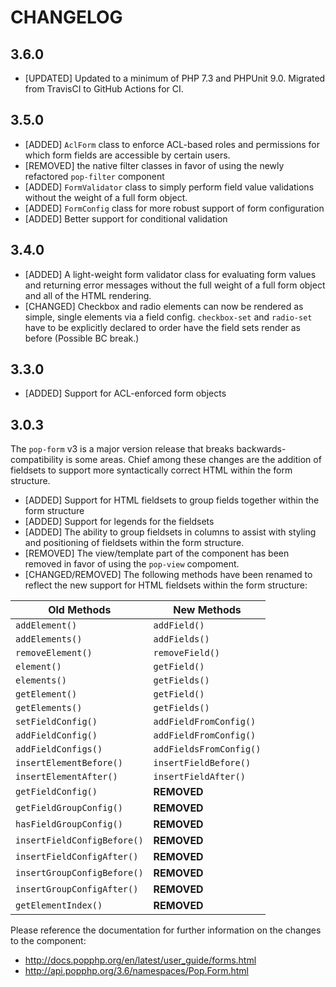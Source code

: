 CHANGELOG
=========

## 3.6.0

* [UPDATED] Updated to a minimum of PHP 7.3 and PHPUnit 9.0. Migrated from TravisCI to GitHub Actions for CI.  

## 3.5.0

* [ADDED] `AclForm` class to enforce ACL-based roles and permissions for which form fields are accessible by certain users.
* [REMOVED] the native filter classes in favor of using the newly refactored `pop-filter` component
* [ADDED] `FormValidator` class to simply perform field value validations without the weight of a full form object.
* [ADDED] `FormConfig` class for more robust support of form configuration
* [ADDED] Better support for conditional validation

## 3.4.0

* [ADDED] A light-weight form validator class for evaluating form values and returning error messages without the full
weight of a full form object and all of the HTML rendering.
* [CHANGED] Checkbox and radio elements can now be rendered as simple, single elements via a field config. `checkbox-set`
and `radio-set` have to be explicitly declared to order have the field sets render as before (Possible BC break.) 

## 3.3.0

* [ADDED] Support for ACL-enforced form objects

## 3.0.3

The `pop-form` v3 is a major version release that breaks backwards-compatibility is some areas. Chief among these changes
are the addition of fieldsets to support more syntactically correct HTML within the form structure.

* [ADDED] Support for HTML fieldsets to group fields together within the form structure
* [ADDED] Support for legends for the fieldsets
* [ADDED] The ability to group fieldsets in columns to assist with styling and positioning of fieldsets within the form structure.
* [REMOVED] The view/template part of the component has been removed in favor of using the `pop-view` compoment.
* [CHANGED/REMOVED] The following methods have been renamed to reflect the new support for HTML fieldsets within the form structure:

| Old Methods                 | New Methods                        |
|-----------------------------|------------------------------------|
| `addElement()`              | `addField()`                       |
| `addElements()`             | `addFields()`                      |
| `removeElement()`           | `removeField()`                    |
| `element()`                 | `getField()`                       |
| `elements()`                | `getFields()`                      |
| `getElement()`              | `getField()`                       |
| `getElements()`             | `getFields()`                      |
| `setFieldConfig()`          | `addFieldFromConfig()`             |
| `addFieldConfig()`          | `addFieldFromConfig()`             |
| `addFieldConfigs()`         | `addFieldsFromConfig()`            |
| `insertElementBefore()`     | `insertFieldBefore()`              |
| `insertElementAfter()`      | `insertFieldAfter()`               |
| `getFieldConfig()`          | **REMOVED**                        |
| `getFieldGroupConfig()`     | **REMOVED**                        |
| `hasFieldGroupConfig()`     | **REMOVED**                        |
| `insertFieldConfigBefore()` | **REMOVED**                        |
| `insertFieldConfigAfter()`  | **REMOVED**                        |
| `insertGroupConfigBefore()` | **REMOVED**                        |
| `insertGroupConfigAfter()`  | **REMOVED**                        |
| `getElementIndex()`         | **REMOVED**                        |

Please reference the documentation for further information on the changes to the component:

- http://docs.popphp.org/en/latest/user_guide/forms.html
- http://api.popphp.org/3.6/namespaces/Pop.Form.html
